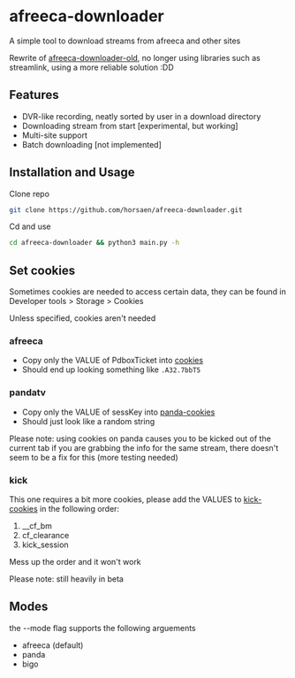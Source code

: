 # afreeca-downloader

A simple tool to download streams from afreeca and other sites

Rewrite of [afreeca-downloader-old](https://github.com/horsaen/afreecatv-downloader-old), no longer using libraries such as streamlink, using a more reliable solution :DD

## Features
- DVR-like recording, neatly sorted by user in a download directory
- Downloading stream from start [experimental, but working]
- Multi-site support
- Batch downloading [not implemented]

## Installation and Usage

Clone repo
```bash
git clone https://github.com/horsaen/afreeca-downloader.git
```

Cd and use
```bash
cd afreeca-downloader && python3 main.py -h
```

## Set cookies

Sometimes cookies are needed to access certain data, they can be found in Developer tools > Storage > Cookies

Unless specified, cookies aren't needed

### afreeca
- Copy only the VALUE of PdboxTicket into [cookies](cookies)
- Should end up looking something like ``.A32.7bbT5``

### pandatv
- Copy only the VALUE of sessKey into [panda-cookies](plugins/pandatv/panda-cookies)
- Should just look like a random string

Please note: using cookies on panda causes you to be kicked out of the current tab if you are grabbing the info for the same stream, there doesn't seem to be a fix for this (more testing needed)

### kick
This one requires a bit more cookies, please add the VALUES to [kick-cookies](plugins/kick/kick-cookies) in the following order:

1. __cf_bm
2. cf_clearance
3. kick_session

Mess up the order and it won't work

Please note: still heavily in beta

## Modes

the --mode flag supports the following arguements

- afreeca (default)
- panda
- bigo
